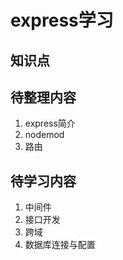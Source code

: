 # express学习
## 知识点



## 待整理内容
1. express简介
2. nodemod
3. 路由


## 待学习内容
1. 中间件
2. 接口开发
3. 跨域
4. 数据库连接与配置
